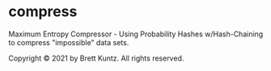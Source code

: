 # compress
Maximum Entropy Compressor - Using Probability Hashes w/Hash-Chaining to compress "impossible" data sets.

Copyright © 2021 by Brett Kuntz. All rights reserved.
